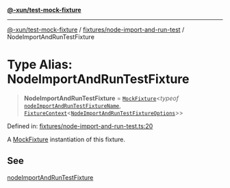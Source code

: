 [**@-xun/test-mock-fixture**](../../../README.md)

***

[@-xun/test-mock-fixture](../../../README.md) / [fixtures/node-import-and-run-test](../README.md) / NodeImportAndRunTestFixture

# Type Alias: NodeImportAndRunTestFixture

> **NodeImportAndRunTestFixture** = [`MockFixture`](../../../types/fixtures/type-aliases/MockFixture.md)\<*typeof* [`nodeImportAndRunTestFixtureName`](../variables/nodeImportAndRunTestFixtureName.md), [`FixtureContext`](../../../types/fixtures/type-aliases/FixtureContext.md)\<[`NodeImportAndRunTestFixtureOptions`](NodeImportAndRunTestFixtureOptions.md)\>\>

Defined in: [fixtures/node-import-and-run-test.ts:20](https://github.com/Xunnamius/test-utils/blob/ab2596fc4d6717a0af0b4c54a57434e0e2fb3420/packages/test-mock-fixture/src/fixtures/node-import-and-run-test.ts#L20)

A [MockFixture](../../../types/fixtures/type-aliases/MockFixture.md) instantiation of this fixture.

## See

[nodeImportAndRunTestFixture](../functions/nodeImportAndRunTestFixture.md)

